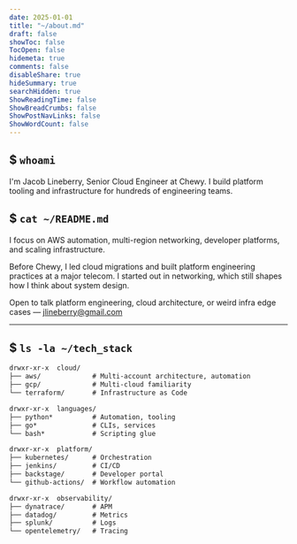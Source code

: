 ```yaml
---
date: 2025-01-01
title: "~/about.md"
draft: false
showToc: false
TocOpen: false
hidemeta: true
comments: false
disableShare: true
hideSummary: true
searchHidden: true
ShowReadingTime: false
ShowBreadCrumbs: false
ShowPostNavLinks: false
ShowWordCount: false
---
```


## $ `whoami`

I'm Jacob Lineberry, Senior Cloud Engineer at Chewy. I build platform tooling and infrastructure for hundreds of engineering teams.

## $ `cat ~/README.md`

I focus on AWS automation, multi-region networking, developer platforms, and scaling infrastructure.

Before Chewy, I led cloud migrations and built platform engineering practices at a major telecom. I started out in networking, which still shapes how I think about system design.

Open to talk platform engineering, cloud architecture, or weird infra edge cases — jlineberry@gmail.com

---

## $ `ls -la ~/tech_stack`

```markdown
drwxr-xr-x  cloud/
├── aws/             # Multi-account architecture, automation
├── gcp/             # Multi-cloud familiarity
└── terraform/       # Infrastructure as Code

drwxr-xr-x  languages/
├── python*          # Automation, tooling
├── go*              # CLIs, services
└── bash*            # Scripting glue

drwxr-xr-x  platform/
├── kubernetes/      # Orchestration
├── jenkins/         # CI/CD
├── backstage/       # Developer portal
└── github-actions/  # Workflow automation

drwxr-xr-x  observability/
├── dynatrace/       # APM
├── datadog/         # Metrics
├── splunk/          # Logs
└── opentelemetry/   # Tracing
